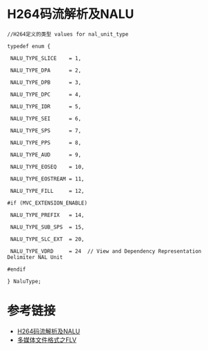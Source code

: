 # H264码流解析及NALU

```
//H264定义的类型 values for nal_unit_type

typedef enum {

 NALU_TYPE_SLICE    = 1,

 NALU_TYPE_DPA      = 2,

 NALU_TYPE_DPB      = 3,

 NALU_TYPE_DPC      = 4,

 NALU_TYPE_IDR      = 5,

 NALU_TYPE_SEI      = 6,

 NALU_TYPE_SPS      = 7,

 NALU_TYPE_PPS      = 8,

 NALU_TYPE_AUD      = 9,

 NALU_TYPE_EOSEQ    = 10,

 NALU_TYPE_EOSTREAM = 11,

 NALU_TYPE_FILL     = 12,

#if (MVC_EXTENSION_ENABLE)

 NALU_TYPE_PREFIX   = 14,

 NALU_TYPE_SUB_SPS  = 15,

 NALU_TYPE_SLC_EXT  = 20,

 NALU_TYPE_VDRD     = 24  // View and Dependency Representation Delimiter NAL Unit

#endif

} NaluType;
```

# 参考链接

- [H264码流解析及NALU](https://www.cnblogs.com/jingzhishen/p/3965868.html)
- [多媒体文件格式之FLV](https://www.cnblogs.com/jimodetiantang/p/8992425.html)
